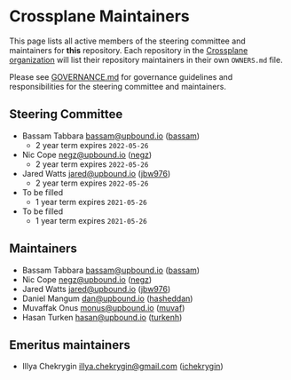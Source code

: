 # Crossplane Maintainers

This page lists all active members of the steering committee and maintainers for **this**
repository. Each repository in the [Crossplane organization](https://github.com/crossplane/) will
list their repository maintainers in their own `OWNERS.md` file.

Please see [GOVERNANCE.md](GOVERNANCE.md) for governance guidelines and responsibilities for the
steering committee and maintainers.

## Steering Committee

* Bassam Tabbara <bassam@upbound.io> ([bassam](https://github.com/bassam))
  * 2 year term expires `2022-05-26`
* Nic Cope <negz@upbound.io> ([negz](https://github.com/negz))
  * 2 year term expires `2022-05-26`
* Jared Watts <jared@upbound.io> ([jbw976](https://github.com/jbw976))
  * 2 year term expires `2022-05-26`
* To be filled
  * 1 year term expires `2021-05-26`
* To be filled
  * 1 year term expires `2021-05-26`

## Maintainers

* Bassam Tabbara <bassam@upbound.io> ([bassam](https://github.com/bassam))
* Nic Cope <negz@upbound.io> ([negz](https://github.com/negz))
* Jared Watts <jared@upbound.io> ([jbw976](https://github.com/jbw976))
* Daniel Mangum <dan@upbound.io> ([hasheddan](https://github.com/hasheddan))
* Muvaffak Onus <monus@upbound.io> ([muvaf](https://github.com/muvaf))
* Hasan Turken <hasan@upbound.io> ([turkenh](https://github.com/turkenh))

## Emeritus maintainers

* Illya Chekrygin <illya.chekrygin@gmail.com> ([ichekrygin](https://github.com/ichekrygin))
